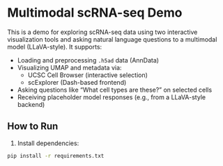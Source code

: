# Multimodal scRNA-seq Demo

This is a demo for exploring scRNA-seq data using two interactive visualization tools and asking natural language questions to a multimodal model (LLaVA-style). It supports:

- Loading and preprocessing `.h5ad` data (AnnData)
- Visualizing UMAP and metadata via:
  - UCSC Cell Browser (interactive selection)
  - scExplorer (Dash-based frontend)
- Asking questions like “What cell types are these?” on selected cells
- Receiving placeholder model responses (e.g., from a LLaVA-style backend)

## How to Run

1. Install dependencies:

```bash
pip install -r requirements.txt
